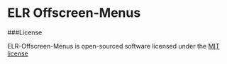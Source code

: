 # ELR Offscreen-Menus

###License

ELR-Offscreen-Menus is open-sourced software licensed under the [MIT license](http://opensource.org/licenses/MIT)